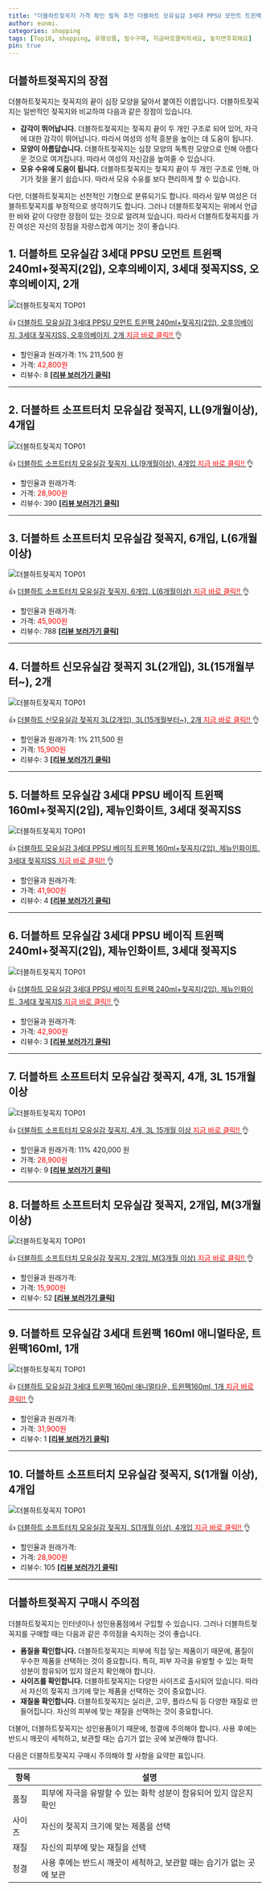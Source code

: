 ```yaml
---
title: "더블하트젖꼭지 가격 확인 필독 추천 더블하트 모유실감 3세대 PPSU 모먼트 트윈팩 240ml+젖꼭지(2입), 오후의베이지, 3세대 젖꼭지SS, 오후의베이지,  비교 장점 구매가이드"
author: eunmi.
categories: shopping
tags: [Top10, shopping, 유행상품, 필수구매, 지금바로클릭하세요, 놓치면후회해요]
pin: true
---
```

## 더블하트젖꼭지의 장점

더블하트젖꼭지는 젖꼭지의 끝이 심장 모양을 닮아서 붙여진 이름입니다. 더블하트젖꼭지는 일반적인 젖꼭지와 비교하여 다음과 같은 장점이 있습니다.

* **감각이 뛰어납니다.** 더블하트젖꼭지는 젖꼭지 끝이 두 개인 구조로 되어 있어, 자극에 대한 감각이 뛰어납니다. 따라서 여성의 성적 흥분을 높이는 데 도움이 됩니다.
* **모양이 아름답습니다.** 더블하트젖꼭지는 심장 모양의 독특한 모양으로 인해 아름다운 것으로 여겨집니다. 따라서 여성의 자신감을 높여줄 수 있습니다.
* **모유 수유에 도움이 됩니다.** 더블하트젖꼭지는 젖꼭지 끝이 두 개인 구조로 인해, 아기가 젖을 물기 쉽습니다. 따라서 모유 수유를 보다 편리하게 할 수 있습니다.

다만, 더블하트젖꼭지는 선천적인 기형으로 분류되기도 합니다. 따라서 일부 여성은 더블하트젖꼭지를 부정적으로 생각하기도 합니다. 그러나 더블하트젖꼭지는 위에서 언급한 바와 같이 다양한 장점이 있는 것으로 알려져 있습니다. 따라서 더블하트젖꼭지를 가진 여성은 자신의 장점을 자랑스럽게 여기는 것이 좋습니다.

   

## 1. 더블하트 모유실감 3세대 PPSU 모먼트 트윈팩 240ml+젖꼭지(2입), 오후의베이지, 3세대 젖꼭지SS, 오후의베이지, 2개

![더블하트젖꼭지 TOP01](https://thumbnail8.coupangcdn.com/thumbnails/remote/230x230ex/image/vendor_inventory/35fd/1a0fd23b22e4b18865b2695b5594a49752b952df52ba05bd0a3144451af3.jpg)


👍 [더블하트 모유실감 3세대 PPSU 모먼트 트윈팩 240ml+젖꼭지(2입), 오후의베이지, 3세대 젖꼭지SS, 오후의베이지, 2개 <font color=red> 지금 바로 클릭!! </font> ](https://link.coupang.com/re/AFFSDP?lptag=AF3617701&subid=GithubCoopas&pageKey=7355207973&traceid=V0-153&itemId=18936937422&vendorItemId=86063524515) 👌 


- 할인율과 원래가격: 1%  211,500   원
- 가격: <span style='color:red'>42,800원</span>
- 리뷰수: 8  [**[리뷰 보러가기 클릭]**](https://link.coupang.com/re/AFFSDP?lptag=AF3617701&subid=GithubCoopas&pageKey=7355207973&traceid=V0-153&itemId=18936937422&vendorItemId=86063524515)

---


   

## 2. 더블하트 소프트터치 모유실감 젖꼭지, LL(9개월이상), 4개입

![더블하트젖꼭지 TOP01](https://thumbnail9.coupangcdn.com/thumbnails/remote/230x230ex/image/vendor_inventory/4585/fd25bb7c94e078d270cb98835e1285aa8ee8a22849998e550107f554b5a8.jpg)


👍 [더블하트 소프트터치 모유실감 젖꼭지, LL(9개월이상), 4개입 <font color=red> 지금 바로 클릭!! </font> ](https://link.coupang.com/re/AFFSDP?lptag=AF3617701&subid=GithubCoopas&pageKey=7493445118&traceid=V0-153&itemId=19768305178&vendorItemId=83101215012) 👌 


- 할인율과 원래가격: 
- 가격: <span style='color:red'>28,900원</span>
- 리뷰수: 390  [**[리뷰 보러가기 클릭]**](https://link.coupang.com/re/AFFSDP?lptag=AF3617701&subid=GithubCoopas&pageKey=7493445118&traceid=V0-153&itemId=19768305178&vendorItemId=83101215012)

---


   

## 3. 더블하트 소프트터치 모유실감 젖꼭지, 6개입, L(6개월이상)

![더블하트젖꼭지 TOP01](https://thumbnail10.coupangcdn.com/thumbnails/remote/230x230ex/image/vendor_inventory/db2e/afe52fd881f6cece9e6b69c3d0e5c490b345cc34b09651af093051b9e91a.jpg)


👍 [더블하트 소프트터치 모유실감 젖꼭지, 6개입, L(6개월이상) <font color=red> 지금 바로 클릭!! </font> ](https://link.coupang.com/re/AFFSDP?lptag=AF3617701&subid=GithubCoopas&pageKey=7387385142&traceid=V0-153&itemId=19092903426&vendorItemId=72340223225) 👌 


- 할인율과 원래가격: 
- 가격: <span style='color:red'>45,900원</span>
- 리뷰수: 788  [**[리뷰 보러가기 클릭]**](https://link.coupang.com/re/AFFSDP?lptag=AF3617701&subid=GithubCoopas&pageKey=7387385142&traceid=V0-153&itemId=19092903426&vendorItemId=72340223225)

---


   

## 4. 더블하트 신모유실감 젖꼭지 3L(2개입), 3L(15개월부터~), 2개

![더블하트젖꼭지 TOP01](https://thumbnail10.coupangcdn.com/thumbnails/remote/230x230ex/image/vendor_inventory/306c/eb26f2f4e0455279ab8b1738871a97f35be140e5970323aa0e3c4c8342b5.jpg)


👍 [더블하트 신모유실감 젖꼭지 3L(2개입), 3L(15개월부터~), 2개 <font color=red> 지금 바로 클릭!! </font> ](https://link.coupang.com/re/AFFSDP?lptag=AF3617701&subid=GithubCoopas&pageKey=7493445118&traceid=V0-153&itemId=19635925556&vendorItemId=83174522435) 👌 


- 할인율과 원래가격: 1%  211,500   원
- 가격: <span style='color:red'>15,900원</span>
- 리뷰수: 3  [**[리뷰 보러가기 클릭]**](https://link.coupang.com/re/AFFSDP?lptag=AF3617701&subid=GithubCoopas&pageKey=7493445118&traceid=V0-153&itemId=19635925556&vendorItemId=83174522435)

---


   

## 5. 더블하트 모유실감 3세대 PPSU 베이직 트윈팩 160ml+젖꼭지(2입), 제뉴인화이트, 3세대 젖꼭지SS

![더블하트젖꼭지 TOP01](https://thumbnail6.coupangcdn.com/thumbnails/remote/230x230ex/image/vendor_inventory/e11a/930fc2e08eca9f1605f292d96832f8992f3bfe5644ae9f63106de6f2248e.jpg)


👍 [더블하트 모유실감 3세대 PPSU 베이직 트윈팩 160ml+젖꼭지(2입), 제뉴인화이트, 3세대 젖꼭지SS <font color=red> 지금 바로 클릭!! </font> ](https://link.coupang.com/re/AFFSDP?lptag=AF3617701&subid=GithubCoopas&pageKey=7355180086&traceid=V0-153&itemId=18936774672&vendorItemId=86063365163) 👌 


- 할인율과 원래가격: 
- 가격: <span style='color:red'>41,900원</span>
- 리뷰수: 4  [**[리뷰 보러가기 클릭]**](https://link.coupang.com/re/AFFSDP?lptag=AF3617701&subid=GithubCoopas&pageKey=7355180086&traceid=V0-153&itemId=18936774672&vendorItemId=86063365163)

---


   

## 6. 더블하트 모유실감 3세대 PPSU 베이직 트윈팩 240ml+젖꼭지(2입), 제뉴인화이트, 3세대 젖꼭지S

![더블하트젖꼭지 TOP01](https://thumbnail7.coupangcdn.com/thumbnails/remote/230x230ex/image/vendor_inventory/93ec/4354ce23afe5cea62f046b4bd1641b0c9ddec114898baddcaec545a3e738.jpg)


👍 [더블하트 모유실감 3세대 PPSU 베이직 트윈팩 240ml+젖꼭지(2입), 제뉴인화이트, 3세대 젖꼭지S <font color=red> 지금 바로 클릭!! </font> ](https://link.coupang.com/re/AFFSDP?lptag=AF3617701&subid=GithubCoopas&pageKey=7355212428&traceid=V0-153&itemId=18936962293&vendorItemId=86063549378) 👌 


- 할인율과 원래가격: 
- 가격: <span style='color:red'>42,900원</span>
- 리뷰수: 3  [**[리뷰 보러가기 클릭]**](https://link.coupang.com/re/AFFSDP?lptag=AF3617701&subid=GithubCoopas&pageKey=7355212428&traceid=V0-153&itemId=18936962293&vendorItemId=86063549378)

---


   

## 7. 더블하트 소프트터치 모유실감 젖꼭지, 4개, 3L 15개월 이상

![더블하트젖꼭지 TOP01](https://thumbnail10.coupangcdn.com/thumbnails/remote/230x230ex/image/vendor_inventory/306c/eb26f2f4e0455279ab8b1738871a97f35be140e5970323aa0e3c4c8342b5.jpg)


👍 [더블하트 소프트터치 모유실감 젖꼭지, 4개, 3L 15개월 이상 <font color=red> 지금 바로 클릭!! </font> ](https://link.coupang.com/re/AFFSDP?lptag=AF3617701&subid=GithubCoopas&pageKey=7662409113&traceid=V0-153&itemId=20417559646&vendorItemId=74912052906) 👌 


- 할인율과 원래가격: 11%  420,000   원
- 가격: <span style='color:red'>28,900원</span>
- 리뷰수: 9  [**[리뷰 보러가기 클릭]**](https://link.coupang.com/re/AFFSDP?lptag=AF3617701&subid=GithubCoopas&pageKey=7662409113&traceid=V0-153&itemId=20417559646&vendorItemId=74912052906)

---


   

## 8. 더블하트 소프트터치 모유실감 젖꼭지, 2개입, M(3개월 이상)

![더블하트젖꼭지 TOP01](https://thumbnail8.coupangcdn.com/thumbnails/remote/230x230ex/image/vendor_inventory/431a/06d41a4d7fb90d58b9a845ef0d8b88aecbca4a06dc37d06fb6502fe4373e.png)


👍 [더블하트 소프트터치 모유실감 젖꼭지, 2개입, M(3개월 이상) <font color=red> 지금 바로 클릭!! </font> ](https://link.coupang.com/re/AFFSDP?lptag=AF3617701&subid=GithubCoopas&pageKey=7485270270&traceid=V0-153&itemId=19562283715&vendorItemId=79901361855) 👌 


- 할인율과 원래가격: 
- 가격: <span style='color:red'>15,900원</span>
- 리뷰수: 52  [**[리뷰 보러가기 클릭]**](https://link.coupang.com/re/AFFSDP?lptag=AF3617701&subid=GithubCoopas&pageKey=7485270270&traceid=V0-153&itemId=19562283715&vendorItemId=79901361855)

---


   

## 9. 더블하트 모유실감 3세대 트윈팩 160ml 애니멀타운, 트윈팩160ml, 1개

![더블하트젖꼭지 TOP01](https://thumbnail7.coupangcdn.com/thumbnails/remote/230x230ex/image/vendor_inventory/3d3b/fad8be8084967e162832ea5235ecb51f263262624c36f65a26d1a64b190c.jpg)


👍 [더블하트 모유실감 3세대 트윈팩 160ml 애니멀타운, 트윈팩160ml, 1개 <font color=red> 지금 바로 클릭!! </font> ](https://link.coupang.com/re/AFFSDP?lptag=AF3617701&subid=GithubCoopas&pageKey=7297961174&traceid=V0-153&itemId=19743669977&vendorItemId=86918278424) 👌 


- 할인율과 원래가격: 
- 가격: <span style='color:red'>31,900원</span>
- 리뷰수: 1  [**[리뷰 보러가기 클릭]**](https://link.coupang.com/re/AFFSDP?lptag=AF3617701&subid=GithubCoopas&pageKey=7297961174&traceid=V0-153&itemId=19743669977&vendorItemId=86918278424)

---


   

## 10. 더블하트 소프트터치 모유실감 젖꼭지, S(1개월 이상), 4개입

![더블하트젖꼭지 TOP01](https://thumbnail10.coupangcdn.com/thumbnails/remote/230x230ex/image/vendor_inventory/c197/fda3f6ee1f8f9e4829c190bbe5d08eb6781540680f7394a42b3c068a6963.png)


👍 [더블하트 소프트터치 모유실감 젖꼭지, S(1개월 이상), 4개입 <font color=red> 지금 바로 클릭!! </font> ](https://link.coupang.com/re/AFFSDP?lptag=AF3617701&subid=GithubCoopas&pageKey=6098346458&traceid=V0-153&itemId=11411124127&vendorItemId=78687042083) 👌 


- 할인율과 원래가격: 
- 가격: <span style='color:red'>28,900원</span>
- 리뷰수: 105  [**[리뷰 보러가기 클릭]**](https://link.coupang.com/re/AFFSDP?lptag=AF3617701&subid=GithubCoopas&pageKey=6098346458&traceid=V0-153&itemId=11411124127&vendorItemId=78687042083)

---
## 더블하트젖꼭지 구매시 주의점

더블하트젖꼭지는 인터넷이나 성인용품점에서 구입할 수 있습니다. 그러나 더블하트젖꼭지를 구매할 때는 다음과 같은 주의점을 숙지하는 것이 좋습니다.

* **품질을 확인합니다.** 더블하트젖꼭지는 피부에 직접 닿는 제품이기 때문에, 품질이 우수한 제품을 선택하는 것이 중요합니다. 특히, 피부 자극을 유발할 수 있는 화학 성분이 함유되어 있지 않은지 확인해야 합니다.
* **사이즈를 확인합니다.** 더블하트젖꼭지는 다양한 사이즈로 출시되어 있습니다. 따라서 자신의 젖꼭지 크기에 맞는 제품을 선택하는 것이 중요합니다.
* **재질을 확인합니다.** 더블하트젖꼭지는 실리콘, 고무, 플라스틱 등 다양한 재질로 만들어집니다. 자신의 피부에 맞는 재질을 선택하는 것이 중요합니다.

더불어, 더블하트젖꼭지는 성인용품이기 때문에, 청결에 주의해야 합니다. 사용 후에는 반드시 깨끗이 세척하고, 보관할 때는 습기가 없는 곳에 보관해야 합니다.

다음은 더블하트젖꼭지 구매시 주의해야 할 사항을 요약한 표입니다.

| 항목 | 설명 |
|---|---|
| 품질 | 피부에 자극을 유발할 수 있는 화학 성분이 함유되어 있지 않은지 확인 |
| 사이즈 | 자신의 젖꼭지 크기에 맞는 제품을 선택 |
| 재질 | 자신의 피부에 맞는 재질을 선택 |
| 청결 | 사용 후에는 반드시 깨끗이 세척하고, 보관할 때는 습기가 없는 곳에 보관 |<br><br><br><br><br> [ ❤ ❤ ❤ 이 포스팅은 쿠팡 파트너스 활동의 일환으로, 이에 따른 일정액의 수수료를 제공받습니다](https://link.coupang.com/a/bcEFyh)